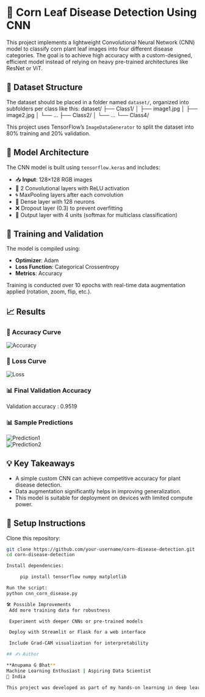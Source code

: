 # 🌿 Corn Leaf Disease Detection Using CNN

This project implements a lightweight Convolutional Neural Network (CNN) model to classify corn plant leaf images into four different disease categories. The goal is to achieve high accuracy with a custom-designed, efficient model instead of relying on heavy pre-trained architectures like ResNet or ViT.

## 📁 Dataset Structure

The dataset should be placed in a folder named `dataset/`, organized into subfolders per class like this:
dataset/
├── Class1/
│ ├── image1.jpg
│ ├── image2.jpg
│ └── ...
├── Class2/
│ └── ...
└── Class4/


This project uses TensorFlow’s `ImageDataGenerator` to split the dataset into 80% training and 20% validation.

## 🧠 Model Architecture

The CNN model is built using `tensorflow.keras` and includes:

- 📥 **Input**: 128×128 RGB images  
- 🧱 2 Convolutional layers with ReLU activation  
- 🌀 MaxPooling layers after each convolution  
- 🧠 Dense layer with 128 neurons  
- ❌ Dropout layer (0.3) to prevent overfitting  
- 🎯 Output layer with 4 units (softmax for multiclass classification)

## 🧪 Training and Validation

The model is compiled using:

- **Optimizer**: Adam  
- **Loss Function**: Categorical Crossentropy  
- **Metrics**: Accuracy

Training is conducted over 10 epochs with real-time data augmentation applied (rotation, zoom, flip, etc.).

## 📈 Results

### 🔹 Accuracy Curve
![Accuracy](Plantdiseasedectection/plant_disease_detection/Accuracy.png)

### 🔹 Loss Curve
![Loss](Plantdiseasedectection/plant_disease_detection/Loss.png)


### 📊 Final Validation Accuracy
Validation accuracy : 0.9519


### 📊 Sample Predictions
![Prediction1](Plantdiseasedectection/plant_disease_detection/output1.png)  
![Prediction2](Plantdiseasedectection/plant_disease_detection/output2.png)


## 💡 Key Takeaways

- A simple custom CNN can achieve competitive accuracy for plant disease detection.
- Data augmentation significantly helps in improving generalization.
- This model is suitable for deployment on devices with limited compute power.

## 🔧 Setup Instructions

Clone this repository:
   ```bash
   git clone https://github.com/your-username/corn-disease-detection.git
   cd corn-disease-detection

Install dependencies:

        pip install tensorflow numpy matplotlib

Run the script:
   python cnn_corn_disease.py

🛠️ Possible Improvements
    Add more training data for robustness

    Experiment with deeper CNNs or pre-trained models

    Deploy with Streamlit or Flask for a web interface

    Include Grad-CAM visualization for interpretability

## ✍️ Author

**Anupama G Bhat**  
Machine Learning Enthusiast | Aspiring Data Scientist  
📍 India 

This project was developed as part of my hands-on learning in deep learning and computer vision. I welcome feedback, suggestions, or collaboration opportunities.

